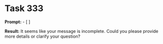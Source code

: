 # Task 333

**Prompt:** - [ ]

**Result:**
It seems like your message is incomplete. Could you please provide more details or clarify your question?
